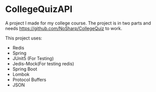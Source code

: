 # CollegeQuizAPI
A project I made for my college course.
The project is in two parts and needs https://github.com/NoSharp/CollegeQuiz to work.

This project uses:
- Redis
- Spring
- JUnit5 (For Testing)
- Jedis-Mock(For testing redis)
- Spring Boot
- Lombok
- Protocol Buffers
- JSON
